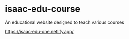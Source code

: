 # isaac-edu-course
An educational website designed to teach various courses

https://isaac-edu-one.netlify.app/

